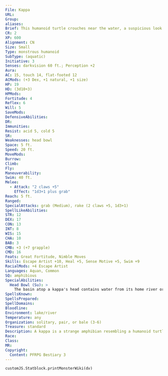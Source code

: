 ```yaml
---
File: Kappa
URL: 
Group: 
aliases: 
Brief: This humanoid turtle crouches near the water, a suspicious look in its eyes. The top of its bowl-shaped head is filled with water.
CR: 2
XP: 600
Alignment: CN
Size: Small
Type: monstrous humanoid
SubType: (aquatic)
Initiative: 3
Senses: darkvision 60 ft.; Perception +2
Aura: 
AC: 15, touch 14, flat-footed 12
ACMods: (+3 Dex, +1 natural, +1 size)
HP: 19
HD: (3d10+3)
HPMods: 
Fortitude: 4
Reflex: 6
Will: 5
SaveMods: 
DefensiveAbilities: 
DR: 
Immunities: 
Resist: acid 5, cold 5
SR: 
Weaknesses: head bowl
Space: 5 ft.
Speed: 20 ft.
MoveMods: 
Burrow: 
Climb: 
Fly: 
Maneuverability: 
Swim: 40 ft.
Melee: 
  - Attack: "2 claws +5"
    Effect: "1d3+1 plus grab"
Reach: 5 ft.
Ranged: 
SpecialAttacks: grab (Medium), rake (2 claws +5, 1d3+1)
SpellLikeAbilities: 
STR: 12
DEX: 17
CON: 13
INT: 8
WIS: 15
CHA: 10
BAB: 3
CMB: +3 (+7 grapple)
CMD: 16
Feats: Great Fortitude, Nimble Moves
Skills: Escape Artist +10, Heal +5, Sense Motive +5, Swim +9
RacialMods: +4 Escape Artist
Languages: Aquan, Common
SQ: amphibious
SpecialAbilities:
  Head Bowl (Su): >
    The basin atop a kappa's head contains water from its home river or lake. The water is emptied only if the kappa willingly tips its head or a creature pinning the kappa forces it to do so (requiring a grapple check while pinned). If the water is emptied, the kappa becomes immobile and staggered. It can still take actions, but it cannot move from the spot on its own. If the emptied head bowl is refilled with water, the kappa recovers from this condition immediately. This replacement water doesn't have to be from the kappa's home, but the kappa refills its head bowl from there at its first opportunity.
SpellsKnown: 
SpellsPrepared: 
SpellDomains: 
Bloodline: 
Environment: lake/river
Temperature: any
Organization: solitary, pair, or bale (3-6)
Treasure: standard
Description: A kappa is a strange amphibian resembling a humanoid turtle. It dwells in fresh water, preferring a stream or river to a lake or pond. It has a small shell on its back, a blunt face, and webbed hands and feet that end in short claws. A typical kappa is green in color, but kappa skin tones can vary toward blue or yellow hues. The creature has a shallow basin in the top of its head, in which the creature carries water from its home at all times.  Kappas are puckish and like to play tricks on those who pass near or swim in their home. Kappa pranks are usually harmless and annoying, such as peeking under robes, stealing a bathers' clothing, or pretending to be an aquatic predator. A kappa might also challenge others to grappling matches, hoping potential foes underestimate its wrestling ability. An angry kappa can be dangerous, attempting to drown mounts, animal companions, or even people who enter its home waters. The most degenerate kappas have been known to drown bathers and eat them.  Those wise to the ways of kappas know the creatures have a few weaknesses. First of all, kappas love cucumbers and horsef lesh. If plied with such treats, a kappa is likely to not bother intruders, and might even be convinced to offer aid. Further, despite a kappa's penchant for pranks, it is unfailingly polite to courteous visitors. A kappa confronted with a verbal rebuke rather than combat quickly and almost shamefully apologizes for its pranks, begging for forgiveness.  If its head bowl is emptied, a kappa usually remains stationary and pleads for help, continuing to fight only if forced to. An opponent who refills the kappa's head bowl after spilling it receives the kappa's deepest gratitude. Only the wisest and smartest of kappa carry flasks of water with them when they are forced to travel far from their home-most kappa don't think this far ahead.
Race: 
Class: 
MR: 
Copyright:
  Content: PFRPG Bestiary 3
---
```

```dataviewjs
customJS.Statblock.printMonsterWiki(dv)
```
